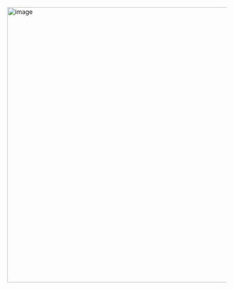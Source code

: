 <img width="1128" height="632" alt="image" src="https://github.com/user-attachments/assets/6ab260dc-b595-4e4d-8396-fccb252ad259" />
